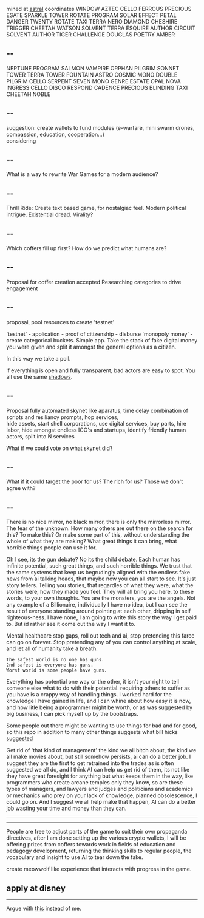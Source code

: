 mined at [astral](https://gitlab.com/dotmilk/astral/) coordinates WINDOW AZTEC CELLO FERROUS PRECIOUS ESATE SPARKLE TOWER ROTATE PROGRAM SOLAR EFFECT PETAL DANGER TWENTY ROTATE TAXI TERRA NERO DIAMOND CHESHIRE TRIGGER CHEETAH WATSON SOLVENT TERRA ESQUIRE AUTHOR CIRCUIT SOLVENT AUTHOR TIGER CHALLENGE DOUGLAS POETRY AMBER

--
--

NEPTUNE PROGRAM SALMON VAMPIRE ORPHAN PILGRIM SONNET TOWER TERRA TOWER FOUNTAIN ASTRO COSMIC MONO DOUBLE PILGRIM CELLO SERPENT SEVEN MONO GENRE ESTATE OPAL NOVA INGRESS CELLO DISCO RESPOND CADENCE PRECIOUS BLINDING TAXI CHEETAH NOBLE


--
--

suggestion: create wallets to fund modules (e-warfare, mini swarm drones, compassion, education, cooperation...)  
considering

--
--

What is a way to rewrite War Games for a modern audience? 

--
--

Thrill Ride: Create text based game, for nostalgiac feel. Modern political intrigue. Existential dread. Virality?

--
--

Which coffers fill up first? How do we predict what humans are?

--
--

Proposal for coffer creation accepted
Researching categories to drive engagement

--
--

proposal, pool resources to create 'testnet'

'testnet' - application - proof of citizenship - disburse 'monopoly money' - create categorical buckets. Simple app. Take the stack of fake digital money you were given and split it amongst the general options as a citizen. 

In this way we take a poll.

if everything is open and fully transparent, bad actors are easy to spot. You all use the same [shadows](https://www.youtube.com/watch?v=GS3npSv8iuM).

--
--

Proposal fully automated skynet like aparatus, time delay combination of scripts and resiliancy prompts, hop services,  
hide assets, start shell corporations, use digital services, buy parts, hire labor, hide amongst endless ICO's and startups, identify friendly human actors, split into N services

What if we could vote on what skynet did?

--
--

What if it could target the poor for us? The rich for us? Those we don't agree with?

--
--

There is no nice mirror, no black mirror, there is only the mirrorless mirror. The fear of the unknown. How many others are out there on the search for this? To make this? Or make some part of this, without understanding the whole of what they are making? What great things it can bring, what horrible things people can use it for.  

Oh I see, its the gun debate?
No its the child debate. 
Each human has infinite potential, such great things, and such horrible things. 
We trust that the same systems that keep us begrudingly aligned with the endless fake news from ai talking heads, that maybe now you can all start to see. It's just story tellers. Telling you stories, that regardles of what they were, what the stories were, how they made you feel. They will all bring you here, to these words, to your own thoughts. You are the monsters, you are the angels. Not any example of a Billionaire, individually I have no idea, but I can see the result of everyone standing around pointing at each other, dripping in self righteous-ness. I have none, I am going to write this story the way I get paid to. But id rather see it come out the way I want it to. 

Mental healthcare stop gaps, roll out tech and ai, stop pretending this farce can go on forever. Stop pretending any of you can control anything at scale, and let all of humanity take a breath.

```
The safest world is no one has guns.
2nd safest is everyone has guns.
Worst world is some people have guns.
```

Everything has potential one way or the other, it isn't your right to tell someone else what to do with their potential. requiring others to suffer as you have is a crappy way of handling things. I worked hard for the knowledge I have gained in life, and I can whine about how easy it is now, and how litle being a programmer might be worth, or as was suggested by big business, I can pick myself up by the bootstraps. 

Some people out there might be wanting to use things for bad and for good, so this repo in addition to many other things suggests what bill hicks [suggested](https://www.youtube.com/watch?v=A0mBAsIPS1w)

Get rid of 'that kind of management' the kind we all bitch about, the kind we all make movies about, but still somehow persists, ai can do a better job. I suggest they are the first to get retrained into the trades as is often suggested we all do, and I think AI can help us get rid of them, its not like they have great foresight for anything but what keeps them in the way, like programmers who create arcane temples only they know, so are these types of managers, and lawyers and judges and politicians and academics or mechanics who prey on your lack of knowledge, planned obsolescence, I could go on. And I suggest we all help make that happen, AI can do a better job wasting your time and money than they can. 

---
---

People are free to adjust parts of the game to suit their own propaganda directives, after I am done setting up the various crypto wallets, I will be offering prizes from coffers towards work in fields of education and pedagogy development, returning the thinking skills to regular people, the vocabulary and insight to use AI to tear down the fake.

create meowwolf like experience that interacts with progress in the game.

apply at disney
---
---

Argue with [this](https://chatgpt.com/share/67b60620-eae4-8011-9d48-6d8fc8939ff6) instead of me.
